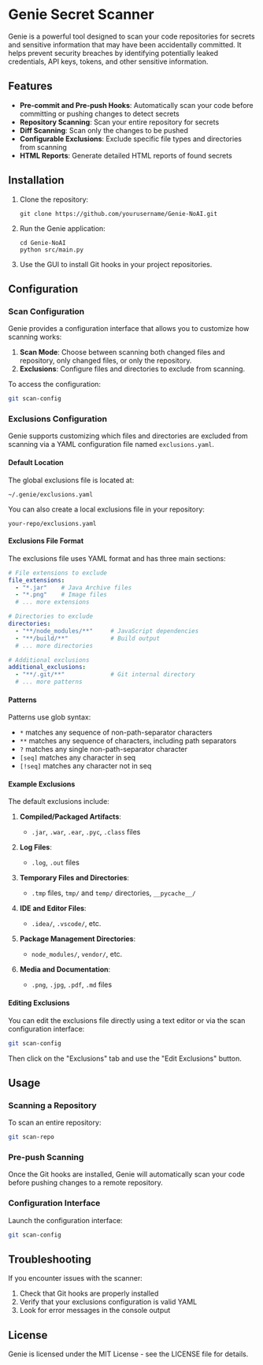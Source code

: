 # Genie Secret Scanner

Genie is a powerful tool designed to scan your code repositories for secrets and sensitive information that may have been accidentally committed. It helps prevent security breaches by identifying potentially leaked credentials, API keys, tokens, and other sensitive information.

## Features

- **Pre-commit and Pre-push Hooks**: Automatically scan your code before committing or pushing changes to detect secrets
- **Repository Scanning**: Scan your entire repository for secrets
- **Diff Scanning**: Scan only the changes to be pushed
- **Configurable Exclusions**: Exclude specific file types and directories from scanning
- **HTML Reports**: Generate detailed HTML reports of found secrets

## Installation

1. Clone the repository:
   ```
   git clone https://github.com/yourusername/Genie-NoAI.git
   ```

2. Run the Genie application:
   ```
   cd Genie-NoAI
   python src/main.py
   ```

3. Use the GUI to install Git hooks in your project repositories.

## Configuration

### Scan Configuration

Genie provides a configuration interface that allows you to customize how scanning works:

1. **Scan Mode**: Choose between scanning both changed files and repository, only changed files, or only the repository.
2. **Exclusions**: Configure files and directories to exclude from scanning.

To access the configuration:

```bash
git scan-config
```

### Exclusions Configuration

Genie supports customizing which files and directories are excluded from scanning via a YAML configuration file named `exclusions.yaml`.

#### Default Location

The global exclusions file is located at:
```
~/.genie/exclusions.yaml
```

You can also create a local exclusions file in your repository:
```
your-repo/exclusions.yaml
```

#### Exclusions File Format

The exclusions file uses YAML format and has three main sections:

```yaml
# File extensions to exclude
file_extensions:
  - "*.jar"    # Java Archive files
  - "*.png"    # Image files
  # ... more extensions

# Directories to exclude
directories:
  - "**/node_modules/**"     # JavaScript dependencies
  - "**/build/**"            # Build output
  # ... more directories

# Additional exclusions
additional_exclusions:
  - "**/.git/**"             # Git internal directory
  # ... more patterns
```

#### Patterns

Patterns use glob syntax:
- `*` matches any sequence of non-path-separator characters
- `**` matches any sequence of characters, including path separators
- `?` matches any single non-path-separator character
- `[seq]` matches any character in seq
- `[!seq]` matches any character not in seq

#### Example Exclusions

The default exclusions include:

1. **Compiled/Packaged Artifacts**:
   - `.jar`, `.war`, `.ear`, `.pyc`, `.class` files

2. **Log Files**:
   - `.log`, `.out` files

3. **Temporary Files and Directories**:
   - `.tmp` files, `tmp/` and `temp/` directories, `__pycache__/`

4. **IDE and Editor Files**:
   - `.idea/`, `.vscode/`, etc.

5. **Package Management Directories**:
   - `node_modules/`, `vendor/`, etc.

6. **Media and Documentation**:
   - `.png`, `.jpg`, `.pdf`, `.md` files

#### Editing Exclusions

You can edit the exclusions file directly using a text editor or via the scan configuration interface:

```bash
git scan-config
```

Then click on the "Exclusions" tab and use the "Edit Exclusions" button.

## Usage

### Scanning a Repository

To scan an entire repository:

```bash
git scan-repo
```

### Pre-push Scanning

Once the Git hooks are installed, Genie will automatically scan your code before pushing changes to a remote repository.

### Configuration Interface

Launch the configuration interface:

```bash
git scan-config
```

## Troubleshooting

If you encounter issues with the scanner:

1. Check that Git hooks are properly installed
2. Verify that your exclusions configuration is valid YAML
3. Look for error messages in the console output

## License

Genie is licensed under the MIT License - see the LICENSE file for details.
